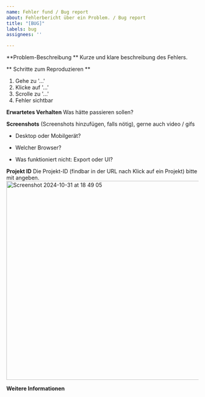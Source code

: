 ```yaml
---
name: Fehler fund / Bug report
about: Fehlerbericht über ein Problem. / Bug report
title: "[BUG]"
labels: bug
assignees: ''

---
```


**Problem-Beschreibung **
Kurze und klare beschreibung des Fehlers.

** Schritte zum Reproduzieren **

1. Gehe zu '...'
2. Klicke auf '...'
3. Scrolle zu '...'
4. Fehler sichtbar

**Erwartetes Verhalten**
Was hätte passieren sollen?

**Screenshots**
(Screenshots hinzufügen, falls nötig), gerne auch video / gifs

- Desktop oder Mobilgerät?

- Welcher Browser?

- Was funktioniert nicht: Export oder UI?

**Projekt ID**
Die Projekt-ID (findbar in der URL nach Klick auf ein Projekt) bitte mit angeben.
<img width="522" alt="Screenshot 2024-10-31 at 18 49 05" src="https://github.com/user-attachments/assets/8469d237-87d5-4d78-96e4-bd6e50aab86d">

**Weitere Informationen**
